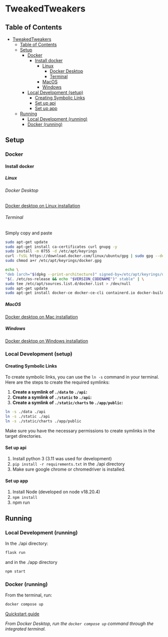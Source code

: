 # TweakedTweakers

## Table of Contents

- [TweakedTweakers](#tweakedtweakers)
  - [Table of Contents](#table-of-contents)
  - [Setup](#setup)
    - [Docker](#docker)
      - [Install docker](#install-docker)
        - [Linux](#linux)
          - [Docker Desktop](#docker-desktop)
          - [Terminal](#terminal)
        - [MacOS](#macos)
        - [Windows](#windows)
    - [Local Development (setup)](#local-development-setup)
      - [Creating Symbolic Links](#creating-symbolic-links)
      - [Set up api](#set-up-api)
      - [Set up app](#set-up-app)
  - [Running](#running)
    - [Local Development (running)](#local-development-running)
    - [Docker (running)](#docker-running)

## Setup

### Docker

#### Install docker

##### Linux

###### Docker Desktop

[Docker desktop on Linux installation](https://docs.docker.com/desktop/setup/install/linux/)

###### Terminal

Simply copy and paste

```sh
sudo apt-get update
sudo apt-get install ca-certificates curl gnupg -y
sudo install -m 0755 -d /etc/apt/keyrings
curl -fsSL https://download.docker.com/linux/ubuntu/gpg | sudo gpg --dearmor -o /etc/apt/keyrings/docker.gpg
sudo chmod a+r /etc/apt/keyrings/docker.gpg

echo \
"deb [arch="$(dpkg --print-architecture)" signed-by=/etc/apt/keyrings/docker.gpg] https://download.docker.com/linux/ubuntu \
"$(. /etc/os-release && echo "$VERSION_CODENAME")" stable" | \
sudo tee /etc/apt/sources.list.d/docker.list > /dev/null
sudo apt-get update
sudo apt-get install docker-ce docker-ce-cli containerd.io docker-buildx-plugin docker-compose-plugin -y
```

##### MacOS

[Docker desktop on Mac installation](https://docs.docker.com/desktop/setup/install/mac-install/)

##### Windows

[Docker desktop on Windows installation](https://docs.docker.com/desktop/setup/install/windows-install/)

### Local Development (setup)

#### Creating Symbolic Links

To create symbolic links, you can use the `ln -s` command in your terminal. Here are the steps to create the required symlinks:

1. **Create a symlink of `./data` to `./api`:**
2. **Create a symlink of `./static` to `./api`:**
3. **Create a symlink of `./static/charts` to `./app/public`:**

```sh
ln -s ./data ./api
ln -s ./static ./api
ln -s ./static/charts ./app/public
```

Make sure you have the necessary permissions to create symlinks in the target directories.

#### Set up api

1. Install python 3 (3.11 was used for development)
2. `pip install -r requirements.txt` in the ./api directory
3. Make sure google chrome or chromedriver is installed.

#### Set up app

1. Install Node (developed on node v18.20.4)
2. `npm install`
3. npm run

## Running

### Local Development (running)

In the ./api directory:

```sh
flask run
```

and in the ./app directory

```sh
npm start
```

### Docker (running)

From the terminal, run:

```sh
docker compose up
```

[Quickstart guide](https://docs.docker.com/compose/gettingstarted/#step-3-build-and-run-your-app-with-compose)

_From Docker Desktop, run the `docker compose up` command through the integrated terminal._
